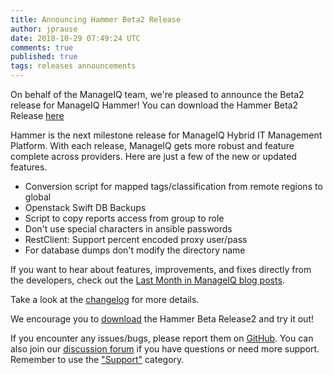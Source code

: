 ```yaml
---
title: Announcing Hammer Beta2 Release
author: jprause
date: 2018-10-29 07:49:24 UTC
comments: true
published: true
tags: releases announcements
---
```


On behalf of the ManageIQ team, we're pleased to announce the Beta2 release for ManageIQ Hammer! You can download the Hammer Beta2 Release [here](http://manageiq.org/download/)

Hammer is the next milestone release for ManageIQ Hybrid IT Management Platform. With each release, ManageIQ gets more robust and feature complete across providers. Here are just a few of the new or updated features.

* Conversion script for mapped tags/classification from remote regions to global
* Openstack Swift DB Backups
* Script to copy reports access from group to role
* Don't use special characters in ansible passwords
* RestClient: Support percent encoded proxy user/pass
* For database dumps don't modify the directory name

If you want to hear about features, improvements, and fixes directly from the developers, check out the [Last Month in ManageIQ blog posts](http://manageiq.org/blog/tags/LWIMIQ/).

Take a look at the [changelog](https://github.com/ManageIQ/manageiq/blob/hammer/CHANGELOG.md/) for more details.

We encourage you to [download](http://manageiq.org/download/) the Hammer Beta Release2 and try it out!


If you encounter any issues/bugs, please report them on [GitHub](https://github.com/ManageIQ/manageiq/issues). You can also join our [discussion forum](http://talk.manageiq.org/) if you have questions or need more support. Remember to use the ["Support"](http://talk.manageiq.org/c/support) category.
